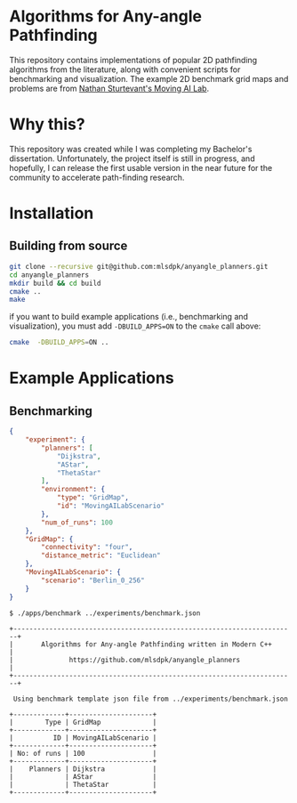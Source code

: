 # Algorithms for Any-angle Pathfinding

This repository contains implementations of popular 2D pathfinding algorithms from the literature, along with convenient scripts for benchmarking and visualization. The example 2D benchmark grid maps and problems are from [Nathan Sturtevant's Moving AI Lab](https://www.movingai.com/).

# Why this?

This repository was created while I was completing my Bachelor's dissertation. Unfortunately, the project itself is still in progress, and hopefully, I can release the first usable version in the near future for the community to accelerate path-finding research.

# Installation

## Building from source

```bash
git clone --recursive git@github.com:mlsdpk/anyangle_planners.git
cd anyangle_planners
mkdir build && cd build
cmake ..
make
```

if you want to build example applications (i.e., benchmarking and visualization), you must add `-DBUILD_APPS=ON` to the `cmake` call above:

```bash
cmake  -DBUILD_APPS=ON ..
```

# Example Applications

## Benchmarking

```json
{
    "experiment": {
        "planners": [
            "Dijkstra",
            "AStar",
            "ThetaStar"
        ],
        "environment": {
            "type": "GridMap",
            "id": "MovingAILabScenario"
        },
        "num_of_runs": 100
    },
    "GridMap": {
        "connectivity": "four",
        "distance_metric": "Euclidean"
    },
    "MovingAILabScenario": {
        "scenario": "Berlin_0_256"
    }
}
```

```
$ ./apps/benchmark ../experiments/benchmark.json

+-----------------------------------------------------------------------+
|       Algorithms for Any-angle Pathfinding written in Modern C++      |
|              https://github.com/mlsdpk/anyangle_planners              |
+-----------------------------------------------------------------------+

 Using benchmark template json file from ../experiments/benchmark.json

+-------------+---------------------+
|        Type | GridMap             |
+-------------+---------------------+
|          ID | MovingAILabScenario |
+-------------+---------------------+
| No: of runs | 100                 |
+-------------+---------------------+
|    Planners | Dijkstra            |
|             | AStar               |
|             | ThetaStar           |
+-------------+---------------------+
```